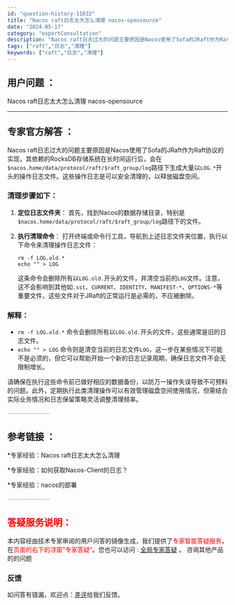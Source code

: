 ```yaml
---
id: "question-history-11032"
title: "Nacos raft日志太大怎么清理 nacos-opensource"
date: "2024-05-17"
category: "expertConsultation"
description: "Nacos raft日志过大的问题主要原因是Nacos使用了Sofa的JRaft作为Raft协议的实现，其依赖的RocksDB存储系统在长时间运行后，会在`$nacos.home/data/protocol/raft/$raft_group/log`路径下生成大量以`LOG.*`开头的操作日志文件。"
tags: ["raft","日志","清理"]
keywords: ["raft","日志","清理"]
---
```


## 用户问题 ： 
 Nacos raft日志太大怎么清理 nacos-opensource 

---------------
## 专家官方解答 ：

Nacos raft日志过大的问题主要原因是Nacos使用了Sofa的JRaft作为Raft协议的实现，其依赖的RocksDB存储系统在长时间运行后，会在`$nacos.home/data/protocol/raft/$raft_group/log`路径下生成大量以`LOG.*`开头的操作日志文件。这些操作日志是可以安全清理的，以释放磁盘空间。

### 清理步骤如下：

1. **定位日志文件夹**：
   首先，找到Nacos的数据存储目录，特别是`$nacos.home/data/protocol/raft/$raft_group/log`路径下的文件。

2. **执行清理命令**：
   打开终端或命令行工具，导航到上述日志文件夹位置，执行以下命令来清理操作日志文件：
   ```shell
   rm -f LOG.old.*
   echo "" > LOG
   ```
   这条命令会删除所有以`LOG.old.`开头的文件，并清空当前的`LOG`文件。注意，这不会影响到其他如`.sst`、`CURRENT`、`IDENTITY`、`MANIFEST-*`、`OPTIONS-*`等重要文件，这些文件对于JRaft的正常运行是必需的，不应被删除。

### 解释：

- `rm -f LOG.old.*` 命令会删除所有以`LOG.old.`开头的文件，这些通常是旧的日志文件。
- `echo "" > LOG` 命令则是清空当前的日志文件`LOG`，这一步在某些情况下可能不是必须的，但它可以帮助开始一个新的日志记录周期，确保日志文件不会无限制增长。

请确保在执行这些命令前已做好相应的数据备份，以防万一操作失误导致不可预料的问题。此外，定期执行此类清理操作可以有效管理磁盘空间使用情况，但需结合实际业务情况和日志保留策略灵活调整清理频率。


<font color="#949494">---------------</font> 


## 参考链接 ：

*专家经验：Nacos raft日志太大怎么清理 
 
 *专家经验：如何获取Nacos-Client的日志？ 
 
 *专家经验：nacos的部署 


 <font color="#949494">---------------</font> 
 


## <font color="#FF0000">答疑服务说明：</font> 

本内容经由技术专家审阅的用户问答的镜像生成，我们提供了<font color="#FF0000">专家智能答疑服务</font>，在<font color="#FF0000">页面的右下的浮窗”专家答疑“</font>。您也可以访问 : [全局专家答疑](https://answer.opensource.alibaba.com/docs/intro) 。 咨询其他产品的的问题

### 反馈
如问答有错漏，欢迎点：[差评](https://ai.nacos.io/user/feedbackByEnhancerGradePOJOID?enhancerGradePOJOId=13721)给我们反馈。
